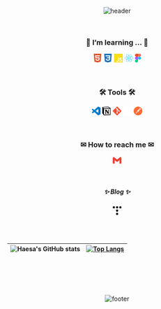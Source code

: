 <div align="center">
  
![header](https://capsule-render.vercel.app/api?type=waving&color=0:feac5e,50:c779d0,100:4bc0c8&height=185&section=header&text=Hi!%20I'm%20Haesa%20👋&fontSize=80&fontAlignY=75&fontColor=d5d5d5&animation=twinkling)

<br/>

<h3>🌱 I’m learning ... 🌱</h3>

<code><img height="20" alt="html5" src="./image/svg/html5.svg"></code>
<code><img height="20" alt="css" src="./image/svg/css3.svg"></code>
<code><img height="20" alt="javascript" src="./image/svg/javascript.svg"></code>
<code><img height="20" alt="react" src="./image/svg/react.svg"></code>
<code><img height="20" alt="figma" src="./image/svg/figma.svg"></code>

<br/>

<h3>🛠 Tools 🛠</h3>

<code><img height="20" alt="VScode" src="./image/svg/vscode.svg"></code>
<code><img height="20" alt="notion" src="./image/svg/notion.svg"></code>
<code><img height="20" alt="git" src="./image/svg/git.svg"></code>
<code><img height="20" alt="github" src="./image/svg/github-white.svg"></code>
<code><img height="20" alt="Postman" src="./image/svg/postMan.svg"></code>

<br/>

<h3>✉ How to reach me ✉</h3>

<a href="mailto:sky615600@gmail.com"><code><img height="20" alt="gmail" src="./image/svg/gmail.svg"></code></a>

<br/>
  
##### ✨ Blog ✨
<a href="https://pd6156.tistory.com/"><code><img height="20" alt="tistory" src="./image/svg/tistory.svg"></code></a>
  
<br/><br/>

| ![Haesa's GitHub stats](https://github-readme-stats.vercel.app/api?username=haesa&show_icons=true&title_color=9796f0&text_color=d5d5d5\&icon_color=dadaf5&hide_border=true&bg_color=00000000) | [![Top Langs](https://github-readme-stats.vercel.app/api/top-langs/?username=haesa&layout=compact&hide_border=true&title_color=9796f0&text_color=d5d5d5&bg_color=00000000)](https://github.com/haesa/) |
| ------------- | ------------- |

<br/>



<br/><br/>

![footer](https://capsule-render.vercel.app/api?type=waving&section=footer&color=0:feac5e,50:c779d0,100:4bc0c8&height=100)
</div>

<!--
**haesa/haesa** is a ✨ _special_ ✨ repository because its `README.md` (this file) appears on your GitHub profile.

Here are some ideas to get you started:

- 🔭 I’m currently working on ...
- 🌱 I’m currently learning ...
- 👯 I’m looking to collaborate on ...
- 🤔 I’m looking for help with ...
- 💬 Ask me about ...
- 📫 How to reach me: ...
- 😄 Pronouns: ...
- ⚡ Fun fact: ...

[Github Stat option]
&include_all_commits=true

-->
